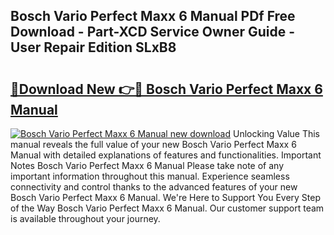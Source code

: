 ## Bosch Vario Perfect Maxx 6 Manual PDf Free Download - Part-XCD Service Owner Guide - User Repair Edition SLxB8

# <h2><a href="http://bc7776.oget.top/?id=Bosch+Vario+Perfect+Maxx+6+Manual">🔗Download New 👉🔴 Bosch Vario Perfect Maxx 6 Manual</a></h2>

[![Bosch Vario Perfect Maxx 6 Manual new download](https://i.imgur.com/5g1atiW.png)](http://bc7776.oget.top/?id=Bosch+Vario+Perfect+Maxx+6+Manual)
Unlocking Value This manual reveals the full value of your new Bosch Vario Perfect Maxx 6 Manual with detailed explanations of features and functionalities. Important Notes Bosch Vario Perfect Maxx 6 Manual Please take note of any important information throughout this manual. Experience seamless connectivity and control thanks to the advanced features of your new Bosch Vario Perfect Maxx 6 Manual. We're Here to Support You Every Step of the Way Bosch Vario Perfect Maxx 6 Manual. Our customer support team is available throughout your journey.
